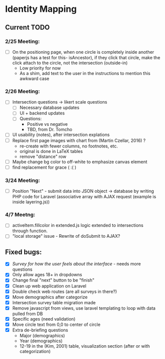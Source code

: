 # Identity Mapping

## Current TODO

### 2/25 Meeting:
  - [ ] On the positioning page, when one circle is completely inside another (paperjs has a test for this- isAncestor), if they click that circle, make the click attach to the circle, not the intersection (outside-in)
    - Low priority for now
    - As a shim, add text to the user in the instructions to mention this awkward case
    
### 2/26 Meeting:
  - [ ] Intersection questions -> likert scale questions
    - [ ] Necessary database updates
    - [ ] UI + backend updates
    - [ ] Questions:
      - Positive vs negative
      - TBD, from Dr. Tomcho
  - [ ] UI usability (notes), after intersection explations
  - [ ] Replace first page images with chart from (Martin Czellar, 2016) ?
    - re-create with fewer columns, no footnotes, etc.
    - original is done in LaTeX tables
    - remove "distance" row
  - [ ] Maybe change bg color to off-white to emphasize canvas element
  - [ ] find replacement for grace ( :( )
  
### 3/24 Meeting: 
  - [ ] Position "Next" - submit data into JSON object -> database by writing PHP code for Laravel (associative array with AJAX request (example is inside layering.js))
  
### 4/7 Meetng:
  - [ ] activeItem.fillcolor in extended.js logic extended to intersections through function.
  - [ ] "local storage" issue - Rewrite of doSubmit to AJAX?
  
## Fixed bugs:
  - [x] *Survey for how the user feels about the interface* - needs more questions
  - [x] Only allow ages 18+ in dropdowns
  - [x] Change final "next" button to be "finish"
  - [x] Clean up web application on Laravel
  - [x] Double check web routes (are all surveys in there?)
  - [x] Move demographics after categorize
  - [x] Intersection survey table migration made
  - [x] Remove javascript from views, use laravel templating to loop with data pulled from DB
  - [x] Specific ages (need validation)
  - [x] Move circle text from 0,0 to center of circle 
  - [x] Extra de-briefing questions
    - Major (demographics)
    - Year (demographics)
    - 12-19 in the (Kim, 2001) table, visualization section (after or with categorization)

